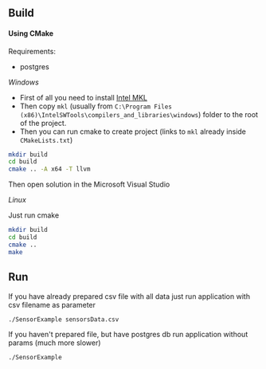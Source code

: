 ## Build

#### Using CMake

Requirements: 
- postgres

_Windows_

- First of all you need to install [Intel MKL](https://software.intel.com/en-us/mkl)
- Then copy `mkl` (usually from `C:\Program Files (x86)\IntelSWTools\compilers_and_libraries\windows`) folder to the root of the project. 
- Then you can run cmake to create project (links to `mkl` already inside `CMakeLists.txt`)
```bash
mkdir build
cd build
cmake .. -A x64 -T llvm
```

Then open solution in the Microsoft Visual Studio

_Linux_

Just run cmake
```bash
mkdir build
cd build
cmake ..
make
```

## Run

If you have already prepared csv file with all data just run application with csv filename as parameter
```bash
./SensorExample sensorsData.csv
```

If you haven't prepared file, but have postgres db run application without params (much more slower)
```bash
./SensorExample
```